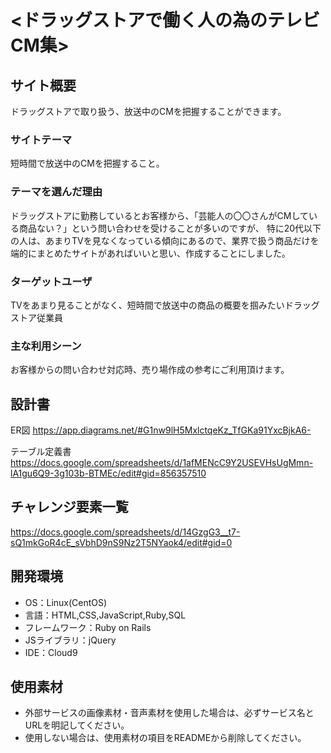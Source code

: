 # <ドラッグストアで働く人の為のテレビCM集>

## サイト概要
ドラッグストアで取り扱う、放送中のCMを把握することができます。

### サイトテーマ
短時間で放送中のCMを把握すること。

### テーマを選んだ理由
ドラッグストアに勤務しているとお客様から、「芸能人の〇〇さんがCMしている商品ない？」という問い合わせを受けることが多いのですが、
特に20代以下の人は、あまりTVを見なくなっている傾向にあるので、業界で扱う商品だけを端的にまとめたサイトがあればいいと思い、作成することにしました。	

### ターゲットユーザ
TVをあまり見ることがなく、短時間で放送中の商品の概要を掴みたいドラッグストア従業員			
				
### 主な利用シーン
お客様からの問い合わせ対応時、売り場作成の参考にご利用頂けます。

## 設計書
ER図
https://app.diagrams.net/#G1nw9lH5MxlctqeKz_TfGKa91YxcBjkA6-

テーブル定義書
https://docs.google.com/spreadsheets/d/1afMENcC9Y2USEVHsUgMmn-lA1gu6Q9-3g103b-BTMEc/edit#gid=856357510

## チャレンジ要素一覧
https://docs.google.com/spreadsheets/d/14GzgG3__t7-sQ1mkGoR4cE_sVbhD9nS9Nz2T5NYaok4/edit#gid=0

## 開発環境
- OS：Linux(CentOS)
- 言語：HTML,CSS,JavaScript,Ruby,SQL
- フレームワーク：Ruby on Rails
- JSライブラリ：jQuery
- IDE：Cloud9

## 使用素材
- 外部サービスの画像素材・音声素材を使用した場合は、必ずサービス名とURLを明記してください。
- 使用しない場合は、使用素材の項目をREADMEから削除してください。
